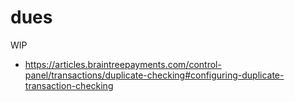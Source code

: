 # dues

WIP

* https://articles.braintreepayments.com/control-panel/transactions/duplicate-checking#configuring-duplicate-transaction-checking
